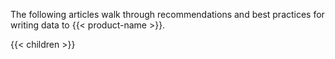 
The following articles walk through recommendations and best practices for
writing data to {{< product-name >}}.

{{< children >}}
